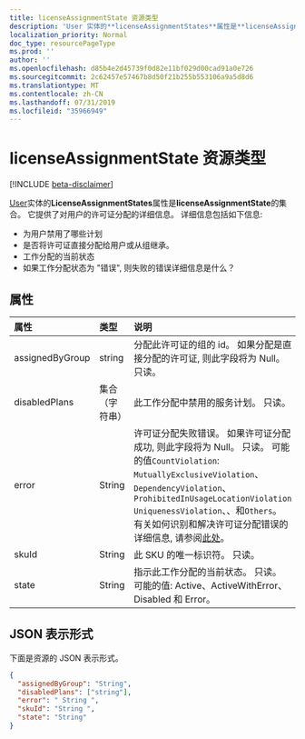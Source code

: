 ```yaml
---
title: licenseAssignmentState 资源类型
description: 'User 实体的**licenseAssignmentStates**属性是**licenseAssignmentState**的集合。 它提供了对用户的许可证分配的详细信息。 详细信息包括如下信息:  '
localization_priority: Normal
doc_type: resourcePageType
ms.prod: ''
author: ''
ms.openlocfilehash: d85b4e2d45739f0d82e11bf029d00cad91a0e726
ms.sourcegitcommit: 2c62457e57467b8d50f21b255b553106a9a5d8d6
ms.translationtype: MT
ms.contentlocale: zh-CN
ms.lasthandoff: 07/31/2019
ms.locfileid: "35966949"
---
```

# <a name="licenseassignmentstate-resource-type"></a>licenseAssignmentState 资源类型

[!INCLUDE [beta-disclaimer](../../includes/beta-disclaimer.md)]

[User](user.md)实体的**LicenseAssignmentStates**属性是**licenseAssignmentState**的集合。 它提供了对用户的许可证分配的详细信息。 详细信息包括如下信息:  

- 为用户禁用了哪些计划
- 是否将许可证直接分配给用户或从组继承。
- 工作分配的当前状态
- 如果工作分配状态为 "错误", 则失败的错误详细信息是什么？ 


## <a name="properties"></a>属性
| 属性     | 类型   |说明|
|:---------------|:--------|:----------|
|assignedByGroup|string|分配此许可证的组的 id。 如果分配是直接分配的许可证, 则此字段将为 Null。 只读。|
|disabledPlans|集合（字符串）|此工作分配中禁用的服务计划。 只读。|
|error|String|许可证分配失败错误。 如果许可证分配成功, 则此字段将为 Null。 只读。 可能的值`CountViolation`: `MutuallyExclusiveViolation`、 `DependencyViolation`、 `ProhibitedInUsageLocationViolation` `UniquenessViolation`、、和`Others`。 有关如何识别和解决许可证分配错误的详细信息, 请参阅[此处](https://docs.microsoft.com/azure/active-directory/users-groups-roles/licensing-groups-resolve-problems)。|
|skuId|String|此 SKU 的唯一标识符。 只读。|
|state|String|指示此工作分配的当前状态。 只读。 可能的值: Active、ActiveWithError、Disabled 和 Error。|

## <a name="json-representation"></a>JSON 表示形式

下面是资源的 JSON 表示形式。

<!-- {
  "blockType": "resource",
  "keyProperty": "id",
  "@odata.type": "microsoft.graph.licenseAssignmentState"
}-->
```json
{
  "assignedByGroup": "String",
  "disabledPlans": ["string"],
  "error": " String ",  
  "skuId": "String ",
  "state": "String"
}

```
